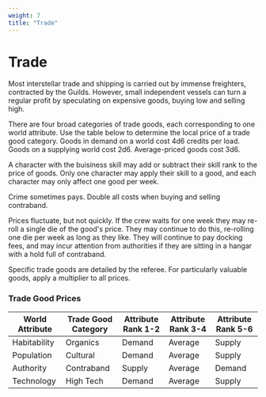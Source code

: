 ```yaml
---
weight: 7
title: "Trade"
---
```


# Trade

Most interstellar trade and shipping is carried out by immense freighters, contracted by the Guilds. However, small independent vessels can turn a regular profit by speculating on expensive goods, buying low and selling high.

There are four broad categories of trade goods, each corresponding to one world attribute. Use the table below to determine the local price of a trade good category. Goods in demand on a world cost 4d6 credits per load. Goods on a supplying world cost 2d6. Average-priced goods cost 3d6.

A character with the buisiness skill may add or subtract their skill rank to the price of goods. Only one character may apply their skill to a good, and each character may only affect one good per week.

Crime sometimes pays. Double all costs when buying and selling contraband.

Prices fluctuate, but not quickly. If the crew waits for one week they may re-roll a single die of the good's price. They may continue to do this, re-rolling one die per week as long as they like. They will continue to pay docking fees, and may incur attention from authorities if they are sitting in a hangar with a hold full of contraband.

Specific trade goods are detailed by the referee. For particularly valuable goods, apply a multiplier to all prices.

### Trade Good Prices
| World Attribute | Trade Good Category | Attribute Rank 1-2 | Attribute Rank 3-4 | Attribute Rank 5-6 |
|-|-|-|-|-|
| Habitability | Organics | Demand | Average | Supply |
| Population | Cultural | Demand | Average | Supply |
| Authority | Contraband | Supply | Average | Demand |
| Technology | High Tech | Demand | Average | Supply |